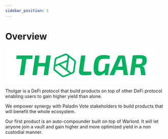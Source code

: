 ```yaml
---
sidebar_position: 1
---
```



# Overview

![Logo](./assets/logoFull.png)


Tholgar is a DeFi protocol that build products on top of other DeFi protocol enabling users to gain higher yield than alone.  
  
We empower synergy with Paladin Vote stakeholders to build products that will benefit the whole ecosystem.  
  
Our first product is an auto-compounder built on top of Warlord. It will let anyone join a vault and gain higher and more optimized yield in a non custodial manner.  
